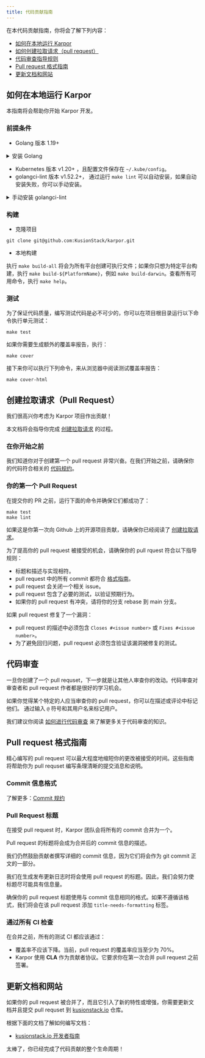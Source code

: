 ```yaml
---
title: 代码贡献指南
---
```

在本代码贡献指南，你将会了解下列内容：

- [如何在本地运行 Karpor](#%E5%A6%82%E4%BD%95%E5%9C%A8%E6%9C%AC%E5%9C%B0%E8%BF%90%E8%A1%8C-karpor)
- [如何创建拉取请求（pull request）](#%E5%88%9B%E5%BB%BA%E6%8B%89%E5%8F%96%E8%AF%B7%E6%B1%82pull-request)
- [代码审查指导规则](#%E4%BB%A3%E7%A0%81%E5%AE%A1%E6%9F%A5)
- [Pull request 格式指南](#pull-request-%E6%A0%BC%E5%BC%8F%E6%8C%87%E5%8D%97)
- [更新文档和网站](#%E6%9B%B4%E6%96%B0%E6%96%87%E6%A1%A3%E5%92%8C%E7%BD%91%E7%AB%99)

## 如何在本地运行 Karpor

本指南将会帮助你开始 Karpor 开发。

### 前提条件

* Golang 版本 1.19+

<details>
  <summary>安装 Golang</summary>

1. 从 [官方网站](https://go.dev/dl/) 安装 golang 1.19+。解压二进制文件并放置到某个位置，假设该位置是 home 目录下的 `~/go/`，下面是一个示例命令，你应当选择适合你系统的正确二进制文件。

```
wget https://go.dev/dl/go1.20.2.linux-amd64.tar.gz
tar xzf go1.20.2.linux-amd64.tar.gz
```

如果你想在本地开发环境维护多个 golang 版本，你可以下载包并解压到某个位置，比如 `~/go/go1.19.1`，然后根据下面的命令相应地改变路径。

1. 为 Golang 设置环境变量

```
export PATH=~/go/bin/:$PATH
export GOROOT=~/go/
export GOPATH=~/gopath/
```

如果 `gopath` 目录不存在，可以使用 `mkdir ~/gopath` 创建。这些命令将会把 go 二进制文件所在的目录添加到 `PATH` 环境变量 (让其成为 go 命令的优先选择）并且设置 `GOROOT` 环境到该 go 目录。如果将这些行添加到你的 `~/.bashrc` or `~/.zshrc` 文件，你就不用每次打开新的终端时设置这些环境变量。

1. (可选) 在一些地区，例如中国大陆，连接到默认的 go 仓库可能会很慢；你可以配置 GOPROXY 来加速下载过程。

```
go env -w GOPROXY=https://goproxy.cn,direct
```

</details>

* Kubernetes 版本 v1.20+ ，且配置文件保存在 `~/.kube/config`。
* golangci-lint 版本 v1.52.2+， 通过运行 `make lint` 可以自动安装，如果自动安装失败，你可以手动安装。

<details>
  <summary>手动安装 golangci-lint</summary>

你可以根据 [安装指南](https://golangci-lint.run/welcome/install)手动安装，或者使用以下命令：

```
cd ~/go/ && curl -sSfL https://raw.githubusercontent.com/golangci/golangci-lint/master/install.sh | sh -s v1.52.2
```

</details>

### 构建

- 克隆项目

```shell
git clone git@github.com:KusionStack/karpor.git
```

- 本地构建

执行 `make build-all` 将会为所有平台创建可执行文件；如果你只想为特定平台构建，执行 `make build-${PlatformName}`，例如 `make build-darwin`。查看所有可用命令，执行 `make help`。

### 测试

为了保证代码质量，编写测试代码是必不可少的，你可以在项目根目录运行以下命令执行单元测试：

```shell
make test
```

如果你需要生成额外的覆盖率报告，执行：

```shell
make cover
```

接下来你可以执行下列命令，来从浏览器中阅读测试覆盖率报告：

```shell
make cover-html
```

## 创建拉取请求（Pull Request）

我们很高兴你考虑为 Karpor 项目作出贡献！

本文档将会指导你完成 [创建拉取请求](./index.md#contribute-a-pull-request) 的过程。

### 在你开始之前

我们知道你对于创建第一个 pull request 非常兴奋。在我们开始之前，请确保你的代码符合相关的 [代码规约](../2-conventions/2-code-conventions.md)。

### 你的第一个 Pull Request

在提交你的 PR 之前，运行下面的命令并确保它们都成功了：

```
make test
make lint
```

如果这是你第一次向 Github 上的开源项目贡献，请确保你已经阅读了 [创建拉取请求](https://docs.github.com/zh/pull-requests/collaborating-with-pull-requests/proposing-changes-to-your-work-with-pull-requests/creating-a-pull-request)。

为了提高你的 pull request 被接受的机会，请确保你的 pull rquest 符合以下指导规则：

- 标题和描述与实现相符。
- pull request 中的所有 commit 都符合 [格式指南](#Formatting-guidelines)。
- pull request 会关闭一个相关 issue。
- pull request 包含了必要的测试，以验证预期行为。
- 如果你的 pull request 有冲突，请将你的分支 rebase 到 main 分支。

如果 pull request 修复了一个漏洞：

- pull request 的描述中必须包含 `Closes #<issue number>` 或 `Fixes #<issue number>`。
- 为了避免回归问题，pull request 必须包含验证该漏洞被修复的测试。

## 代码审查

一旦你创建了一个 pull requset，下一步就是让其他人审查你的改动。代码审查对审查者和 pull request 作者都是很好的学习机会。

如果你觉得某个特定的人应当审查你的 pull request，你可以在描述或评论中标记他们。
通过输入 `@` 符号和其用户名来标记用户。

我们建议你阅读 [如何进行代码审查](https://google.github.io/eng-practices/review/reviewer/) 来了解更多关于代码审查的知识。

## Pull request 格式指南

精心编写的 pull request 可以最大程度地缩短你的更改被接受的时间。这些指南将帮助你为 pull requset 编写条理清晰的提交消息和说明。

### Commit 信息格式

了解更多：[Commit 规约](../2-conventions/4-commit-conventions.md)

### Pull Request 标题

在接受 pull request 时，Karpor 团队会将所有的 commit 合并为一个。

Pull request 的标题将会成为合并后的 commit 信息的描述。

我们仍然鼓励贡献者撰写详细的 commit 信息，因为它们将会作为 git commit 正文的一部分。

我们在生成发布更新日志时将会使用 pull request 的标题。因此，我们会努力使标题尽可能具有信息量。

确保你的 pull request 标题使用与 commit 信息相同的格式。如果不遵循该格式，我们将会在该 pull request 添加 `title-needs-formatting` 标签。

### 通过所有 CI 检查

在合并之前，所有的测试 CI 都应该通过：

- 覆盖率不应该下降。当前，pull request 的覆盖率应当至少为 70%。
- Karpor 使用 **CLA** 作为贡献者协议。它要求你在第一次合并 pull request 之前签署。

## 更新文档和网站

如果你的 pull request 被合并了，而且它引入了新的特性或增强，你需要更新文档并且提交 pull requset 到 [kusionstack.io](https://github.com/KusionStack/kusionstack.io) 仓库。

根据下面的文档了解如何编写文档：

- [kusionstack.io 开发者指南](https://github.com/KusionStack/kusionstack.io/blob/main/README.md)

太棒了，你已经完成了代码贡献的整个生命周期！

